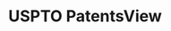 ---
layout: default
bigquery: https://console.cloud.google.com/bigquery?p=patents-public-data&d=patentsview&page=dataset
citation: Attribution should be given to PatentsView for use, distribution, or derivative
  works.
code: https://github.com/CSSIP-AIR/PatentsView-Code-Snippets/
contributors: USPTO
cost: None
description: 'PatentsView includes US patent data including raw data (summaries, applications,
  pregrant applications), disambugations of inventors and assignees, and inventor
  gender estimates.  Also foreign priority data, # of figures and sheets, and government
  interest statements.'
documentation: https://patentsview.org/query/builder-faqs
last_edit: 04/12/2022, 06:53:35
location: https://patentsview.org/
maintained_by: USPTO
record_creation_timestamp: 12/2/2020 17:20:46
schema_fields:
- subsection_id
- category_id
- group
- action_date
- text
- number
- _371_date
- role
- disamb_assignee_id_20200331
- state_fips
- disamb_inventor_id_20171226
- num
- doc_type
- id
- f102_date
- num_claims
- contract_award_number
- disamb_inventor_id_20200929
- level_two
- disamb_assignee_id_20181127
- publication_number
- disamb_inventor_id_20170307
- rel_id
- subgroup_id
- f371_date
- rule_47
- type
- abstract
- disclaimer_date
- classification_value
- subgroup
- ipc_class
- disamb_assignee_id_20200929
- latlong
- sequence
- rawinventor_id
- group_id
- length
- applicant_type
- exemplary
- latitude
- uuid
- attribution_status
- subcategory_id
- reldocno
- rawlocation_id
- disamb_assignee_id_20191008
- subclass
- section
- deceased
- county_fips
- doctype
- name_last
- male
- sector_title
- longitude
- country
- term_disclaimer
- disamb_inventor_id_20200630
- disamb_inventor_id_20180528
- relkind
- disamb_inventor_id_20171003
- field_id
- disamb_inventor_id_20191231
- citation_id
- disamb_inventor_id_20201229
- name
- lawyer_id
- status
- term_extension
- disamb_inventor_id_20170808
- disamb_assignee_id_20200630
- kind
- disamb_inventor_id_20190312
- patent_id
- level_one
- disamb_inventor_id_20190820
- lname
- disamb_inventor_id_20191008
- latin_name
- classification_status
- fname
- male_flag
- num_figures
- state
- disamb_inventor_id_20181127
- rawassignee_id
- term_grant
- title
- assignee_id
- county
- main_group
- city
- lapse_of_patent
- disamb_inventor_id_20200331
- organization_id
- _102_date
- subclass_id
- classification_data_source
- symbol_position
- date
- name_first
- mainclass_id
- classification_level
- series_code
- dependent
- disamb_assignee_id_20191231
- location_id
- disamb_assignee_id_20190312
- organization
- filename
- section_id
- variety
- category
- gi_statement
- application_id
- disamb_assignee_id_20190820
- field_title
- num_sheets
- level_three
- country_transformed
- inventor_id
- designation
- ipc_version_indicator
- withdrawn
shortname: patentsview
tags:
- disambiguation
- United States
- gender
terms_of_use: Creative Commons Attribution 4.0 International License.
timeframe: 1963-1999
title: USPTO PatentsView
uuid: cf1780b1-e265-4e49-8d1d-83b9cfe0fd9a
---